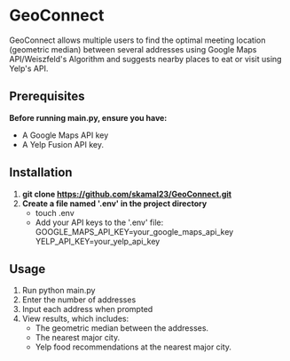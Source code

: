 # GeoConnect
GeoConnect allows multiple users to find the optimal meeting location (geometric median) between several addresses using Google Maps API/Weiszfeld's Algorithm and suggests nearby places to eat or visit using Yelp's API. 

## Prerequisites
**Before running main.py, ensure you have:**
- A Google Maps API key
- A Yelp Fusion API key.

## Installation
1. **git clone https://github.com/skamal23/GeoConnect.git**
2. **Create a file named '.env' in the project directory**
    * touch .env
    * Add your API keys to the '.env' file:
          GOOGLE_MAPS_API_KEY=your_google_maps_api_key
          YELP_API_KEY=your_yelp_api_key

## Usage
1. Run python main.py
2. Enter the number of addresses
3. Input each address when prompted
4. View results, which includes:
    * The geometric median between the addresses.
    * The nearest major city.
    * Yelp food recommendations at the nearest major city.
